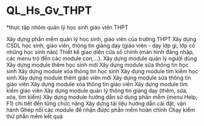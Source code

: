 # QL_Hs_Gv_THPT
*thực tập nhóm quản lý học sinh giáo viên THPT

Xây dựng phần mềm quản lý học sinh, giáo viên của trường THPT
Xây dựng CSDL học sinh, giáo viên, thông tin giảng dạy (giáo viên - dạy lớp gì, lớp có những học sinh nào)
Thiết kế giao diện cửa sổ chính (màn hình đăng nhập, các menu trỏ đến các module con,…). Xây dựng module quản lý người dùng
Xây dựng module thêm học sinh mới
Xây dựng module sửa thông tin học sinh
Xây dựng module xóa thông tin học sinh
Xây dựng module tìm kiếm học sinh
Xây dựng module thêm giáo viên mới
Xây dựng module sửa thông tin giáo viên
Xây dựng module xóa thông tin giáo viên
Xây dựng module tìm kiếm giáo viên
Xây dựng module quản lý thông tin giảng dạy (thêm, sửa, xóa, tìm kiếm)
Xây dựng module hướng dẫn sử dụng phần mềm (menu Help, F1) chi tiết đến từng chức năng
Xây dựng tài liệu hướng dẫn cài đặt, vận hành
Ghép nối các module để nhận được phần mềm hoàn chỉnh
Chạy kiểm thử phần mềm kết quả
